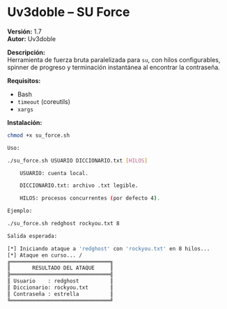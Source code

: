 # Uv3doble – SU Force

**Versión:** 1.7  
**Autor:** Uv3doble

**Descripción:**  
Herramienta de fuerza bruta paralelizada para `su`, con hilos configurables, spinner de progreso y terminación instantánea al encontrar la contraseña.

**Requisitos:**  
- Bash  
- `timeout` (coreutils)  
- `xargs`

**Instalación:**  
```bash
chmod +x su_force.sh

Uso:

./su_force.sh USUARIO DICCIONARIO.txt [HILOS]

    USUARIO: cuenta local.

    DICCIONARIO.txt: archivo .txt legible.

    HILOS: procesos concurrentes (por defecto 4).

Ejemplo:

./su_force.sh redghost rockyou.txt 8

Salida esperada:

[*] Iniciando ataque a 'redghost' con 'rockyou.txt' en 8 hilos...
[*] Ataque en curso... /
╔════════════════════════════════╗
║       RESULTADO DEL ATAQUE     ║
╠════════════════════════════════╣
║ Usuario    : redghost          ║
║ Diccionario: rockyou.txt       ║
║ Contraseña : estrella          ║
╚════════════════════════════════╝
